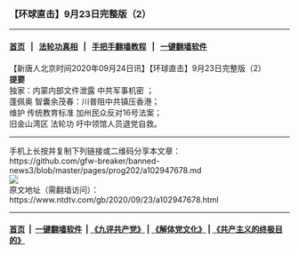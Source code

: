 ### 【环球直击】9月23日完整版（2）
------------------------

#### [首页](https://github.com/gfw-breaker/banned-news3/blob/master/README.md) &nbsp;&nbsp;|&nbsp;&nbsp; [法轮功真相](https://github.com/begood0513/basic/blob/master/README.md)  &nbsp;&nbsp;|&nbsp;&nbsp; [手把手翻墙教程](https://github.com/gfw-breaker/guides/wiki)  &nbsp;&nbsp;|&nbsp;&nbsp; [一键翻墙软件](https://github.com/gfw-breaker/nogfw/blob/master/README.md)  



<div><div class="post_content" itemprop="articleBody">
 <p>
  【新唐人北京时间2020年09月24日讯】【环球直击】9月23日完整版（2）
  <br/>
  <strong>
   提要
  </strong>
  <br/>
  独家：内蒙内部文件泄露
  <ok href="https://www.ntdtv.com/gb/中共军事机密.htm">
   中共军事机密
  </ok>
  ；
  <br/>
  <ok href="https://www.ntdtv.com/gb/蓬佩奥.htm">
   蓬佩奥
  </ok>
  智囊余茂春：川普阻中共镇压香港；
  <br/>
  维护
  <ok href="https://www.ntdtv.com/gb/传统教育标准.htm">
   传统教育标准
  </ok>
  加州民众反对16号法案；
  <br/>
  旧金山湾区
  <ok href="https://www.ntdtv.com/gb/法轮功.htm">
   法轮功
  </ok>
  吁中领馆人员退党自救。
 </p>
 <div class="single_ad">
 </div>
</div>
</div>
<hr/>
手机上长按并复制下列链接或二维码分享本文章：<br/>
https://github.com/gfw-breaker/banned-news3/blob/master/pages/prog202/a102947678.md <br/>
<a href='https://github.com/gfw-breaker/banned-news3/blob/master/pages/prog202/a102947678.md'><img src='https://github.com/gfw-breaker/banned-news3/blob/master/pages/prog202/a102947678.md.png'/></a> <br/>
原文地址（需翻墙访问）：https://www.ntdtv.com/gb/2020/09/23/a102947678.html


------------------------
#### [首页](https://github.com/gfw-breaker/banned-news3/blob/master/README.md) &nbsp;|&nbsp; [一键翻墙软件](https://github.com/gfw-breaker/nogfw/blob/master/README.md) &nbsp;| [《九评共产党》](https://github.com/gfw-breaker/9ping.md/blob/master/README.md#九评之一评共产党是什么) | [《解体党文化》](https://github.com/gfw-breaker/jtdwh.md/blob/master/README.md) | [《共产主义的终极目的》](https://github.com/gfw-breaker/gczydzjmd.md/blob/master/README.md)


<img src='http://gfw-breaker.win/banned-news3/pages/prog202/a102947678.md' width='0px' height='0px'/>